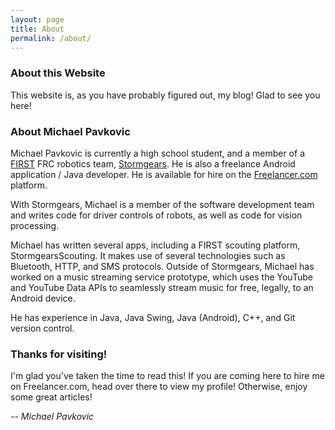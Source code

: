 ```yaml
---
layout: page
title: About
permalink: /about/
---
```


### About this Website
This website is, as you have probably figured out, my blog! Glad to see you here!

### About Michael Pavkovic
Michael Pavkovic is currently a high school student, and a member of a [FIRST](http://www.firstinspires.org/) 
FRC robotics team, [Stormgears](http://www.stormgears.org/). 
He is also a freelance Android application / Java developer. He is available for hire on the
[Freelancer.com](https://www.freelancer.com/u/mpavkovic688.html) platform.

With Stormgears, Michael is a member of the software development team and writes code for
driver controls of robots, as well as code for vision processing.

Michael has written several apps, including a FIRST scouting platform, StormgearsScouting. 
It makes use of several technologies such as Bluetooth, HTTP, and SMS protocols. Outside of
Stormgears, Michael has worked on a music streaming service prototype, which uses the YouTube and 
YouTube Data APIs to seamlessly stream music for free, legally, to an Android device.

He has experience in Java, Java Swing, Java (Android), C++, and Git version control.

### Thanks for visiting!
I'm glad you've taken the time to read this! If you are coming here to hire me on Freelancer.com,
head over there to view my profile! Otherwise, enjoy some great articles!

*-- Michael Pavkovic*